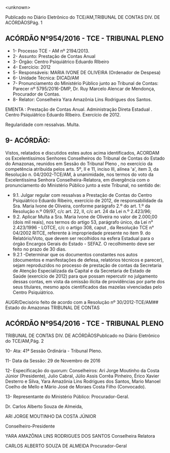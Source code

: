 &lt;unknown&gt;

Publicado  no  Diário Eletrônico do TCE/AM,TRIBUNAL DE CONTAS DIV. DE  ACÓRDÃOSPág. 1

## ACÓRDÃO Nº954/2016 - TCE - TRIBUNAL PLENO

- 1- Processo TCE - AM nº 2194/2013.
- 2- Assunto: Prestação de Contas Anual
- 3- Órgão: Centro Psiquiátrico Eduardo RIbeiro
- 4- Exercício: 2012
- 5- Responsáveis: MARIA IVONE DE OLIVEIRA (Ordenador de Despesa)
- 6- Unidade Técnica: DICAD/AM
- 7- Pronunciamento  do Ministério  Público  junto  ao Tribunal  de Contas: Parecer  nº 5795/2016-DMP, Dr. Ruy Marcelo Alencar de Mendonça, Procurador de Contas.
- 8- Relator: Conselheira Yara Amazônia Lins Rodrigues dos Santos.

EMENTA : Prestação de Contas Anual. Administração Direta Estadual . Centro Psiquiátrico Eduardo RIbeiro. Exercício de 2012.

Regularidade com ressalvas. Multa.

## 9- ACÓRDÃO:

Vistos, relatados e discutidos estes autos acima identificados, ACORDAM os Excelentíssimos Senhores Conselheiros do Tribunal de Contas do Estado do Amazonas, reunidos em Sessão do Tribunal Pleno , no exercício da competência atribuída pelos arts. 5º, II e 11, inciso III, alínea 'a', item 3, da Resolução n. 04/2002-TCE/AM, à unanimidade, nos termos do voto da Excelentíssima Senhora Conselheira-Relatora, em divergência com o pronunciamento do Ministério Público junto a este Tribunal, no sentido de:

- 9.1. Julgar  regular  com  ressalvas a  Prestação  de  Contas  do  Centro Psiquiátrico Eduardo Ribeiro, exercício de 2012, de responsabilidade da Sra.  Maria  Ivone  de  Oliveira,  conforme  parágrafo  2.º  do  art.  1.º  da Resolução n.º 09/97, c/c art. 22, II, c/c art. 24 da Lei n.º 2.423/96;
- 9.2. Aplicar Multa a Sra. Maria Ivone de Oliveira no valor de 2.000,00 (dois mil reais), nos termos do artigo 53, parágrafo único, da Lei n° 2.423/1996 -  LOTCE,  c/c  o  artigo  308, caput ,  da  Resolução  TCE  n°  04/2002  RITCE, referente à impropriedade presente no item 9. do Relatório/Voto, que  devem  ser  recolhidos  na  esfera  Estadual  para  o  órgão  Encargos Gerais do Estado - SEFAZ. O recolhimento deve ser feito no prazo de 30 dias.
- 9.2.1 -Determinar que os documentos constantes nos autos (documentos e manifestações de defesa,  relatórios técnicos e parecer), sejam reproduzidos no processo de prestação de contas da Secretaria de  Atenção  Especializada  da  Capital  e  da  Secretaria  de  Estado  de Saúde  (exercício  de  2012)  para  que  possam  repercutir  no  julgamento dessas contas, em vista da omissão ilícita de providências por parte dos seus titulares, mesmo após cientificados das mazelas vivenciadas pelo Centro Psiquiátrico.

AUGR/Decisório feito de acordo com a Resolução nº 30/2012-TCE/AM## Estado do Amazonas TRIBUNAL DE CONTAS

## ACÓRDÃO Nº954/2016 - TCE - TRIBUNAL PLENO

TRIBUNAL DE CONTAS DIV. DE  ACÓRDÃOSPublicado  no  Diário Eletrônico do TCE/AM,Pág. 2

10-  Ata: 41ª Sessão Ordinária - Tribunal Pleno.

11-  Data da Sessão: 29 de Novembro de 2016

12-  Especificação  do  quorum: Conselheiros: Ari Jorge  Moutinho  da  Costa  Júnior (Presidente), Julio Cabral,  Júlio Assis Corrêa Pinheiro, Érico Xavier Desterro e Silva, Yara  Amazônia  Lins  Rodrigues  dos  Santos,  Mario  Manoel  Coelho  de  Mello  e  Mário José de Moraes Costa Filho (Convocado).

13-  Representante do Ministério Público: Procurador-Geral.

Dr. Carlos Alberto Souza de Almeida,

ARI JORGE MOUTINHO DA COSTA JÚNIOR

Conselheiro-Presidente

YARA AMAZÔNIA LINS RODRIGUES DOS SANTOS Conselheira Relatora

CARLOS ALBERTO SOUZA DE ALMEIDA Procurador-Geral